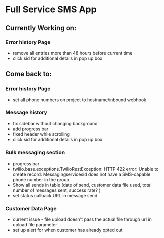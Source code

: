 # **Full Service SMS App**
## Currently Working on:
### Error history Page 
- remove all entries more than 48 hours before current time
- click sid for additional details in pop up box 

## Come back to:
### Error history Page 
- set all phone numbers on project to hostname/inbound webhook 

### Message history 
* fix sidebar without changing background
* add progress bar
* fixed header while scrolling
* click sid for additional details in pop up box 

### Bulk messaging section
- progress bar
- twilio.base.exceptions.TwilioRestException: HTTP 422 error: Unable to create record: Messagingservicesid does not have a SMS-capable phone number in the group.
- Show all sends in table (date of send, customer data file used, total number of messages sent, success rate? )
- set status callback URL in message send

### Customer Data Page
* current issue - file upload doesn't pass the actual file through url in upload file parameter
* set up alert for when customer has already opted out